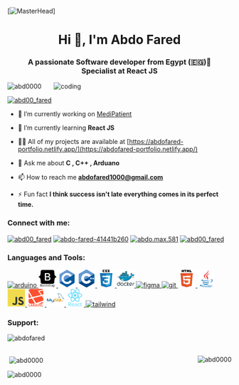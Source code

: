 [![MasterHead](https://miro.medium.com/v2/resize:fit:1400/1*e-CnQ3XcOSjznpnBhMXQKg.gif)]

<h1 align="center">Hi 👋, I'm Abdo Fared</h1>
<h3 align="center">A passionate Software developer from Egypt (🇪🇬)🐫 <br> Specialist at React JS</h3>
<img align="right" alt="coding" width="400" src="https://i.pinimg.com/originals/e8/f4/53/e8f453469a3ec97ecd354df465d73913.gif"/>

<p align="left"> <img src="https://komarev.com/ghpvc/?username=abd0000&label=Profile%20views&color=0e75b6&style=flat" alt="abd0000" /> </p>

<p align="left"> <a href="https://twitter.com/abd00_fared" target="blank"><img src="https://img.shields.io/twitter/follow/abd00_fared?logo=twitter&style=for-the-badge" alt="abd00_fared" /></a> </p>

- 🔭 I’m currently working on [MediPatient](https://github.com/AbdallahAwd/Medipatient-web.git)

- 🌱 I’m currently learning **React JS**

- 👨‍💻 All of my projects are available at [https://abdofared-portfolio.netlify.app/](https://abdofared-portfolio.netlify.app/)

- 💬 Ask me about **C , C++ , Arduano**

- 📫 How to reach me **abdofared1000@gmail.com**

- ⚡ Fun fact **I think success isn't late everything comes in its perfect time.**

<h3 align="left">Connect with me:</h3>
<p align="left">
<a href="https://twitter.com/abd00_fared" target="blank"><img align="center" src="https://raw.githubusercontent.com/rahuldkjain/github-profile-readme-generator/master/src/images/icons/Social/twitter.svg" alt="abd00_fared" height="30" width="40" /></a>
<a href="https://linkedin.com/in/abdo-fared-41441b260" target="blank"><img align="center" src="https://raw.githubusercontent.com/rahuldkjain/github-profile-readme-generator/master/src/images/icons/Social/linked-in-alt.svg" alt="abdo-fared-41441b260" height="30" width="40" /></a>
<a href="https://fb.com/abdo.max.581" target="blank"><img align="center" src="https://raw.githubusercontent.com/rahuldkjain/github-profile-readme-generator/master/src/images/icons/Social/facebook.svg" alt="abdo.max.581" height="30" width="40" /></a>
<a href="https://instagram.com/abd00_fared" target="blank"><img align="center" src="https://raw.githubusercontent.com/rahuldkjain/github-profile-readme-generator/master/src/images/icons/Social/instagram.svg" alt="abd00_fared" height="30" width="40" /></a>
</p>

<h3 align="left">Languages and Tools:</h3>
<p align="left"> <a href="https://www.arduino.cc/" target="_blank" rel="noreferrer"> <img src="https://cdn.worldvectorlogo.com/logos/arduino-1.svg" alt="arduino" width="40" height="40"/> </a> <a href="https://getbootstrap.com" target="_blank" rel="noreferrer"> <img src="https://raw.githubusercontent.com/devicons/devicon/master/icons/bootstrap/bootstrap-plain-wordmark.svg" alt="bootstrap" width="40" height="40"/> </a> <a href="https://www.cprogramming.com/" target="_blank" rel="noreferrer"> <img src="https://raw.githubusercontent.com/devicons/devicon/master/icons/c/c-original.svg" alt="c" width="40" height="40"/> </a> <a href="https://www.w3schools.com/cpp/" target="_blank" rel="noreferrer"> <img src="https://raw.githubusercontent.com/devicons/devicon/master/icons/cplusplus/cplusplus-original.svg" alt="cplusplus" width="40" height="40"/> </a> <a href="https://www.w3schools.com/css/" target="_blank" rel="noreferrer"> <img src="https://raw.githubusercontent.com/devicons/devicon/master/icons/css3/css3-original-wordmark.svg" alt="css3" width="40" height="40"/> </a> <a href="https://www.docker.com/" target="_blank" rel="noreferrer"> <img src="https://raw.githubusercontent.com/devicons/devicon/master/icons/docker/docker-original-wordmark.svg" alt="docker" width="40" height="40"/> </a> <a href="https://www.figma.com/" target="_blank" rel="noreferrer"> <img src="https://www.vectorlogo.zone/logos/figma/figma-icon.svg" alt="figma" width="40" height="40"/> </a> <a href="https://git-scm.com/" target="_blank" rel="noreferrer"> <img src="https://www.vectorlogo.zone/logos/git-scm/git-scm-icon.svg" alt="git" width="40" height="40"/> </a> <a href="https://www.w3.org/html/" target="_blank" rel="noreferrer"> <img src="https://raw.githubusercontent.com/devicons/devicon/master/icons/html5/html5-original-wordmark.svg" alt="html5" width="40" height="40"/> </a> <a href="https://www.java.com" target="_blank" rel="noreferrer"> <img src="https://raw.githubusercontent.com/devicons/devicon/master/icons/java/java-original.svg" alt="java" width="40" height="40"/> </a> <a href="https://developer.mozilla.org/en-US/docs/Web/JavaScript" target="_blank" rel="noreferrer"> <img src="https://raw.githubusercontent.com/devicons/devicon/master/icons/javascript/javascript-original.svg" alt="javascript" width="40" height="40"/> </a> <a href="https://laravel.com/" target="_blank" rel="noreferrer"> <img src="https://raw.githubusercontent.com/devicons/devicon/master/icons/laravel/laravel-plain-wordmark.svg" alt="laravel" width="40" height="40"/> </a> <a href="https://www.mysql.com/" target="_blank" rel="noreferrer"> <img src="https://raw.githubusercontent.com/devicons/devicon/master/icons/mysql/mysql-original-wordmark.svg" alt="mysql" width="40" height="40"/> </a> <a href="https://reactjs.org/" target="_blank" rel="noreferrer"> <img src="https://raw.githubusercontent.com/devicons/devicon/master/icons/react/react-original-wordmark.svg" alt="react" width="40" height="40"/> </a> <a href="https://tailwindcss.com/" target="_blank" rel="noreferrer"> <img src="https://www.vectorlogo.zone/logos/tailwindcss/tailwindcss-icon.svg" alt="tailwind" width="40" height="40"/> </a> </p>

<h3 align="left">Support:</h3>
<p><a href="https://www.buymeacoffee.com/abdofared"> <img align="left" src="https://cdn.buymeacoffee.com/buttons/v2/default-yellow.png" height="35" width="200" alt="abdofared" /></a></p><br><br>

<p><img align="right" src="https://github-readme-stats.vercel.app/api/top-langs?username=abd0000&show_icons=true&locale=en&layout=compact" alt="abd0000" /></p>

<p>&nbsp;<img align="center" src="https://github-readme-stats.vercel.app/api?username=abd0000&show_icons=true&locale=en" alt="abd0000" /></p>

<p><img align="center" src="https://github-readme-streak-stats.herokuapp.com/?user=abd0000&" alt="abd0000" /></p>
